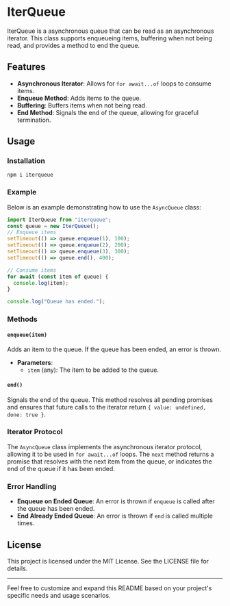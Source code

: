 # IterQueue

IterQueue is a asynchronous queue that can be read as an asynchronous iterator.
This class supports enqueueing items, buffering when not being read, and provides a method to end the queue.

## Features

- **Asynchronous Iterator**: Allows for `for await...of` loops to consume items.
- **Enqueue Method**: Adds items to the queue.
- **Buffering**: Buffers items when not being read.
- **End Method**: Signals the end of the queue, allowing for graceful termination.

## Usage

### Installation

`npm i iterqueue`

### Example

Below is an example demonstrating how to use the `AsyncQueue` class:

```javascript
import IterQueue from "iterqueue";
const queue = new IterQueue();
// Enqueue items
setTimeout(() => queue.enqueue(1), 100);
setTimeout(() => queue.enqueue(2), 200);
setTimeout(() => queue.enqueue(3), 300);
setTimeout(() => queue.end(), 400);

// Consume items
for await (const item of queue) {
  console.log(item);
}

console.log("Queue has ended.");
```

### Methods

#### `enqueue(item)`

Adds an item to the queue. If the queue has been ended, an error is thrown.

- **Parameters**:
  - `item` (any): The item to be added to the queue.

#### `end()`

Signals the end of the queue. This method resolves all pending promises and ensures that future calls to the iterator return `{ value: undefined, done: true }`.

### Iterator Protocol

The `AsyncQueue` class implements the asynchronous iterator protocol, allowing it to be used in `for await...of` loops. The `next` method returns a promise that resolves with the next item from the queue, or indicates the end of the queue if it has been ended.

### Error Handling

- **Enqueue on Ended Queue**: An error is thrown if `enqueue` is called after the queue has been ended.
- **End Already Ended Queue**: An error is thrown if `end` is called multiple times.

## License

This project is licensed under the MIT License. See the LICENSE file for details.

---

Feel free to customize and expand this README based on your project's specific needs and usage scenarios.
